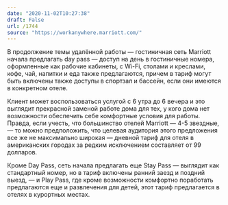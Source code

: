```yaml
---
date: "2020-11-02T10:27:38"
draft: False
url: /1744
source: "https://workanywhere.marriott.com/"
---
```


В продолжение темы удалённой работы — гостиничная сеть Marriott начала предлагать day pass — доступ на день в гостиничные номера, оформленные как рабочие кабинеты, с Wi-Fi, столами и креслами, кофе, чай, напитки и еда также предлагаются, причем в тариф могут быть включены также доступы в спортзал и бассейн, если они имеются в конкретном отеле.

Клиент может воспользоваться услугой с 6 утра до 6 вечера и это выглядит прекрасной заменой работе дома для тех, у кого дома нет возможности обеспечить себе комфортные условия для работы. Правда, если учесть, что большинство отелей Marriott — 4-5 звездные, — то можно предположить, что целевая аудитория этого предложения все же не максимально широкая — дневной тариф для отеля в американских городах за редким исключением составляет от 99 долларов. 

Кроме Day Pass, сеть начала предлагать еще Stay Pass — выглядит как стандартный номер, но в тариф включены ранний заезд и поздний выезд, — и Play Pass, где кроме возможности комфортно поработать предлагаются еще и развлечения для детей, этот тариф предлагается в отелях в курортных местах.
